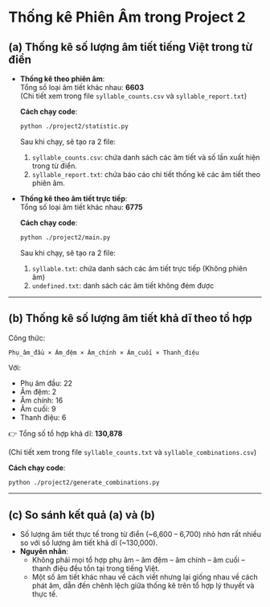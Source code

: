 # Thống kê Phiên Âm trong Project 2

## (a) Thống kê số lượng âm tiết tiếng Việt trong từ điển

- **Thống kê theo phiên âm**:  
  Tổng số loại âm tiết khác nhau: **6603**  
  (Chi tiết xem trong file `syllable_counts.csv` và `syllable_report.txt`)  

  **Cách chạy code**:  
  ```bash
  python ./project2/statistic.py
  ```  
  Sau khi chạy, sẽ tạo ra 2 file:  
  1. `syllable_counts.csv`: chứa danh sách các âm tiết và số lần xuất hiện trong từ điển.  
  2. `syllable_report.txt`: chứa báo cáo chi tiết thống kê các âm tiết theo phiên âm.  

- **Thống kê theo âm tiết trực tiếp**:  
  Tổng số loại âm tiết khác nhau: **6775**  

  **Cách chạy code**:  
  ```bash
  python ./project2/main.py
  ```  
  Sau khi chạy, sẽ tạo ra 2 file:  
  1. `syllable.txt`: chứa danh sách các âm tiết trực tiếp (Không phiên âm)
  2. `undefined.txt`: danh sách các âm tiết không đém được

---

## (b) Thống kê số lượng âm tiết khả dĩ theo tổ hợp

Công thức:  
```
Phụ_âm_đầu × Âm_đệm × Âm_chính × Âm_cuối × Thanh_điệu
```

Với:  
- Phụ âm đầu: 22  
- Âm đệm: 2  
- Âm chính: 16  
- Âm cuối: 9  
- Thanh điệu: 6  

👉 Tổng số tổ hợp khả dĩ: **130,878**  

(Chi tiết xem trong file `syllable_counts.txt` và `syllable_combinations.csv`)  

**Cách chạy code**:  
```bash
python ./project2/generate_combinations.py
```

---

## (c) So sánh kết quả (a) và (b)

- Số lượng âm tiết thực tế trong từ điển (~6,600 – 6,700) nhỏ hơn rất nhiều so với số lượng âm tiết khả dĩ (~130,000).  
- **Nguyên nhân**:  
  - Không phải mọi tổ hợp phụ âm – âm đệm – âm chính – âm cuối – thanh điệu đều tồn tại trong tiếng Việt.  
  - Một số âm tiết khác nhau về cách viết nhưng lại giống nhau về cách phát âm, dẫn đến chênh lệch giữa thống kê trên tổ hợp lý thuyết và thực tế.
